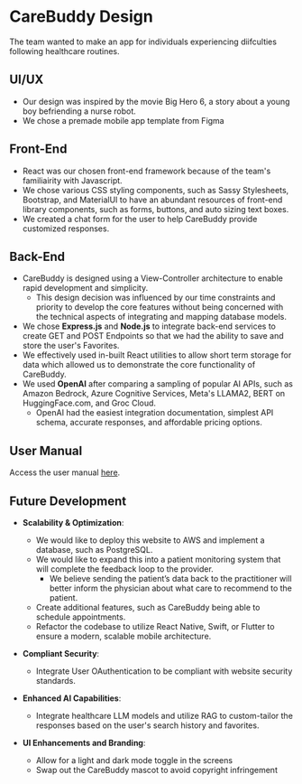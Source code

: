 # CareBuddy Design
The team wanted to make an app for individuals experiencing diifculties following healthcare routines.

## UI/UX
- Our design was inspired by the movie Big Hero 6, a story about a young boy befriending a nurse robot.
- We chose a premade mobile app template from Figma

## Front-End
- React was our chosen front-end framework because of the team's familiairity with Javascript.
- We chose various CSS styling components, such as Sassy Stylesheets, Bootstrap, and MaterialUI to have an abundant resources of front-end library components, such as forms, buttons, and auto sizing text boxes.
- We created a chat form for the user to help CareBuddy provide customized responses.

## Back-End
- CareBuddy is designed using a View-Controller architecture to enable rapid development and simplicity.
	- This design decision was influenced by our time constraints and priority to develop the core features without being concerned with the technical aspects of integrating and mapping database models.
- We chose **Express.js** and **Node.js** to integrate back-end services to create GET and POST Endpoints so that we had the ability to save and store the user's Favorites.
- We effectively used in-built React utilities to allow short term storage for data which allowed us to demonstrate the core functionality of CareBuddy.
- We used **OpenAI** after comparing a sampling of popular AI APIs, such as Amazon Bedrock, Azure Cognitive Services, Meta's LLAMA2, BERT on HuggingFace.com, and Groc Cloud.
	- OpenAI had the easiest integration documentation, simplest API schema, accurate responses, and affordable pricing options.


## User Manual
Access the user manual [here](#).

## Future Development
- **Scalability & Optimization**: 
  - We would like to deploy this website to AWS and implement a database, such as PostgreSQL.
  - We would like to expand this into a patient monitoring system that will complete the feedback loop to the provider.
    - We believe sending the patient’s data back to the practitioner will better inform the physician about what care to recommend to the patient.
  - Create additional features, such as CareBuddy being able to schedule appointments.
  - Refactor the codebase to utilize React Native, Swift, or Flutter to ensure a modern, scalable mobile architecture.

- **Compliant Security**:
  - Integrate User OAuthentication to be compliant with website security standards.

- **Enhanced AI Capabilities**:
  - Integrate healthcare LLM models and utilize RAG to custom-tailor the responses based on the user's search history and favorites.

- **UI Enhancements and Branding**:
  -  Allow for a light and dark mode toggle in the screens
  -  Swap out the CareBuddy mascot to avoid copyright infringement
